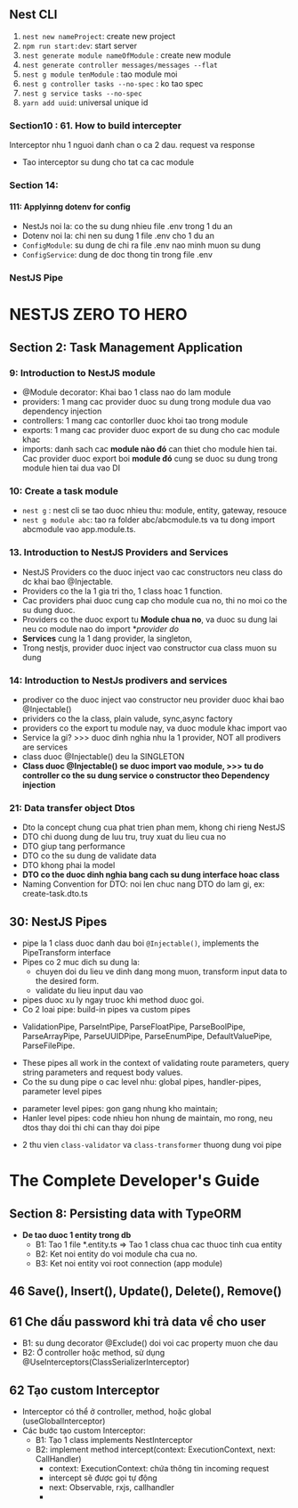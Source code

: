 ## Nest CLI

1. `nest new nameProject`: create new project
2. `npm run start:dev`: start server 
3. `nest generate module nameOfModule` : create new module
4. `nest generate controller messages/messages --flat`
5. `nest g module tenModule` : tao module moi
6. `nest g controller tasks --no-spec` : ko tao spec
7. `nest g service tasks --no-spec`
8. `yarn add uuid`: universal unique id

### Section10 : 61. How to build intercepter
Interceptor nhu 1 nguoi danh chan o ca 2 dau. request va response
- Tao interceptor su dung cho tat ca cac module

### Section 14:
#### 111: Applyinng dotenv for config
- NestJs noi la: co the su dung nhieu file .env trong 1 du an
- Dotenv noi la: chi nen su dung 1 file .env cho 1 du an
- `ConfigModule`: su dung de chi ra file .env nao minh muon su dung
- `ConfigService`: dung de doc thong tin trong file .env

### NestJS Pipe

# NESTJS ZERO TO HERO
## Section 2: Task Management Application
### 9: Introduction to NestJS module
 - @Module decorator: Khai bao 1 class nao do lam module
 - providers: 1 mang cac provider duoc su dung trong module dua vao dependency injection
 - controllers: 1 mang cac contorller duoc khoi tao trong module
 - exports: 1 mang cac provider duoc export de su dung cho cac module khac
 - imports: danh sach cac **module nào đó** can thiet cho module hien tai. Cac provider duoc export boi **module đó** cung se duoc su dung trong module hien tai dua vao DI

### 10: Create a task module
 - `nest g` : nest cli se tao duoc nhieu thu: module, entity, gateway, resouce
 - `nest g module abc`: tao ra folder abc/abcmodule.ts va tu dong import abcmodule vao app.module.ts.

### 13. Introduction to NestJS Providers and Services
 - NestJS Providers co the duoc inject vao cac constructors neu class do dc khai bao @Injectable.
 - Providers co the la 1 gia tri tho, 1 class hoac 1 function.
 - Cac providers phai duoc cung cap cho module cua no, thi no moi co the su dung duoc.
 - Providers co the duoc export tu **Module chua no**, va duoc su dung lai neu co module nao do import **provider do*
 - **Services** cung la 1 dang provider, la singleton, 
 - Trong nestjs, provider duoc inject vao constructor cua class muon su dung

### 14: Introduction to NestJs prodivers and services
- prodiver co the duoc inject vao constructor neu provider duoc khai bao @Injectable()
- prividers co the la class, plain valude, sync,async factory
- providers co the export tu module nay, va duoc module khac import vao
- Service la gi? >>> duoc dinh nghia nhu la 1 provider, NOT all prodivers are services
- class duoc @Injectable() deu la SINGLETON
- **Class duoc @Injectable() se duoc import vao module, >>> tu do controller co the su dung service o constructor theo Dependency injection**
### 21: Data transfer object Dtos
- Dto la concept chung cua phat trien phan mem, khong chi rieng NestJS
- DTO chi duong dung de luu tru, truy xuat du lieu cua no
- DTO giup tang performance
- DTO co the su dung de validate data
- DTO khong phai la model
- **DTO co the duoc dinh nghia bang cach su dung interface hoac class**
- Naming Convention for DTO: noi len chuc nang DTO do lam gi, ex: create-task.dto.ts

## 30: NestJS Pipes
- pipe la 1 class duoc danh dau boi `@Injectable()`, implements the PipeTransform interface
- Pipes co 2 muc dich su dung la:
   + chuyen doi du lieu ve dinh dang mong muon, transform input data to the desired form.
   + validate du lieu input dau vao
- pipes duoc xu ly ngay truoc khi method duoc goi.
- Co 2 loai pipe: build-in pipes va custom pipes
 + ValidationPipe, ParseIntPipe, ParseFloatPipe, ParseBoolPipe, ParseArrayPipe, ParseUUIDPipe, ParseEnumPipe, DefaultValuePipe, ParseFilePipe.
- These pipes all work in the context of validating route parameters, query string parameters and request body values.
- Co the su dung pipe o cac level nhu: global pipes, handler-pipes, parameter level pipes
 + parameter level pipes: gon gang nhung kho maintain;
 + Hanler level pipes: code nhieu hon nhung de maintain, mo rong, neu dtos thay doi thi chi can thay doi pipe
- 2 thu vien `class-validator` va `class-transformer` thuong dung voi pipe

# The Complete Developer's Guide
## Section 8: Persisting data with TypeORM
- **De tao duoc 1 entity trong db**
  + B1: Tao 1 file *.entity.ts => Tao 1 class chua cac thuoc tinh cua entity 
  + B2: Ket noi entity do voi module cha cua no.
  + B3: Ket noi entity voi root connection (app module)
## 46 Save(), Insert(), Update(), Delete(), Remove()
## 61 Che dấu password khi trả data về cho user
- B1: su dung decorator @Exclude() doi voi cac property muon che dau
- B2: Ở controller hoặc method, sử dụng @UseInterceptors(ClassSerializerInterceptor)

## 62 Tạo custom Interceptor
- Interceptor có thể ở controller, method, hoặc global (useGlobalInterceptor)
- Các bước tạo custom Interceptor:
  + B1: Tạo 1 class implements NestInterceptor
  + B2: implement method intercept(context: ExecutionContext, next: CallHandler)
    * context: ExecutionContext: chứa thông tin incoming request
    *  intercept sẽ được gọi tự động
    *  next: Observable, rxjs, callhandler
    *  
